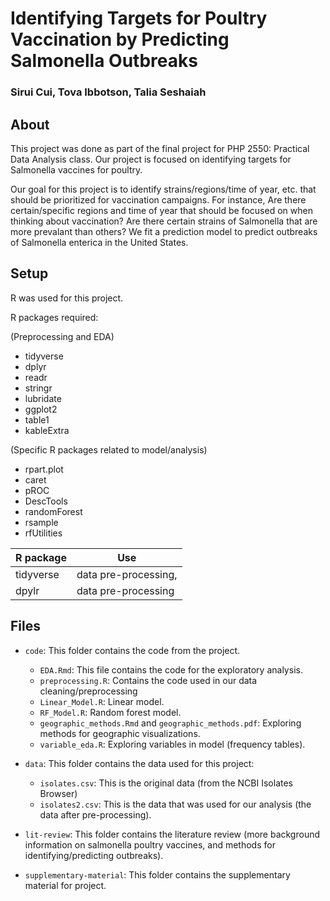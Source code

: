 # Identifying Targets for Poultry Vaccination by Predicting Salmonella Outbreaks

### Sirui Cui, Tova Ibbotson, Talia Seshaiah


## About 
This project was done as part of the final project for PHP 2550: Practical Data Analysis class. Our project is focused on identifying targets for Salmonella vaccines for poultry.

Our goal for this project is to identify strains/regions/time of year, etc. that should be prioritized for vaccination campaigns. For instance, Are there certain/specific regions and time of year that should be focused on when thinking about vaccination? Are there certain strains of Salmonella that are more prevalant than others? We fit a prediction model to predict outbreaks of Salmonella enterica in the United States.

## Setup 

R was used for this project.

R packages required: 

(Preprocessing and EDA)
- tidyverse
- dplyr
- readr
- stringr 
- lubridate
- ggplot2
- table1
- kableExtra

(Specific R packages related to model/analysis)
- rpart.plot
- caret
- pROC
- DescTools
- randomForest
- rsample
- rfUtilities 


| R package | Use |
| ------------- | ------------- |
| tidyverse  | data pre-processing, |
| dpylr |  data pre-processing |


## Files

- `code`: This folder contains the code from the project. 
  - `EDA.Rmd`: This file contains the code for the exploratory analysis.
  - `preprocessing.R`: Contains the code used in our data cleaning/preprocessing
  - `Linear_Model.R`: Linear model.
  - `RF_Model.R`: Random forest model. 
  - `geographic_methods.Rmd` and `geographic_methods.pdf`: Exploring methods for geographic visualizations.
  - `variable_eda.R`: Exploring variables in model (frequency tables). 

- `data`: This folder contains the data used for this project:
  - `isolates.csv`: This is the original data (from the NCBI Isolates Browser) 
  - `isolates2.csv`: This is the data that was used for our analysis (the data after pre-processing). 

- `lit-review`: This folder contains the literature review (more background information on salmonella poultry vaccines, and methods for identifying/predicting outbreaks). 

- `supplementary-material`: This folder contains the supplementary material for project.
